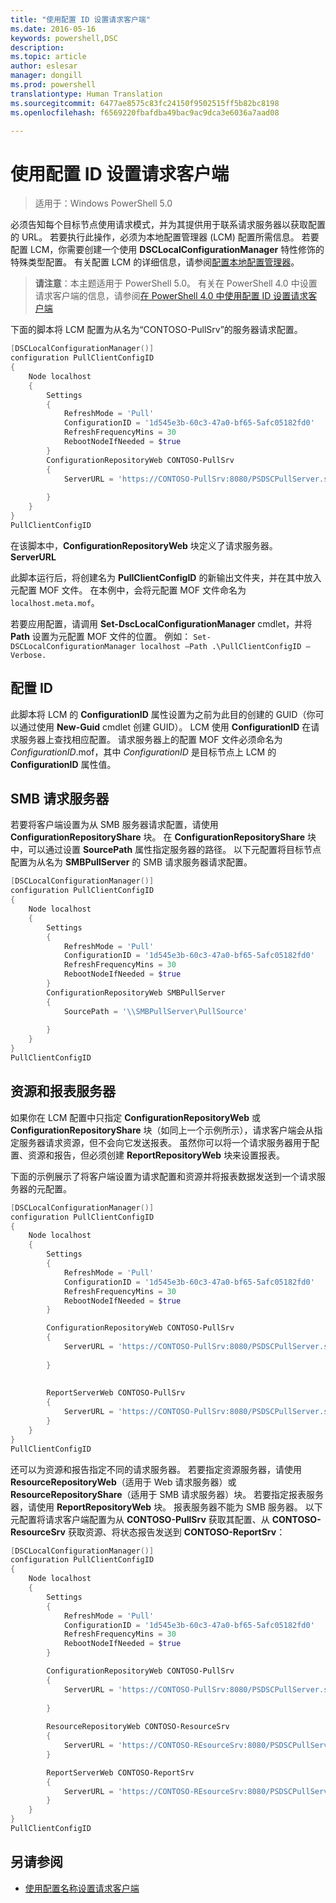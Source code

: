```yaml
---
title: "使用配置 ID 设置请求客户端"
ms.date: 2016-05-16
keywords: powershell,DSC
description: 
ms.topic: article
author: eslesar
manager: dongill
ms.prod: powershell
translationtype: Human Translation
ms.sourcegitcommit: 6477ae8575c83fc24150f9502515ff5b82bc8198
ms.openlocfilehash: f6569220fbafdba49bac9ac9dca3e6036a7aad08

---
```


# 使用配置 ID 设置请求客户端

> 适用于：Windows PowerShell 5.0

必须告知每个目标节点使用请求模式，并为其提供用于联系请求服务器以获取配置的 URL。 若要执行此操作，必须为本地配置管理器 (LCM) 配置所需信息。 若要配置 LCM，你需要创建一个使用 **DSCLocalConfigurationManager** 特性修饰的特殊类型配置。 有关配置 LCM 的详细信息，请参阅[配置本地配置管理器](metaConfig.md)。

> **请注意**：本主题适用于 PowerShell 5.0。 有关在 PowerShell 4.0 中设置请求客户端的信息，请参阅[在 PowerShell 4.0 中使用配置 ID 设置请求客户端](pullClientConfigID4.md)

下面的脚本将 LCM 配置为从名为“CONTOSO-PullSrv”的服务器请求配置。

```powershell
[DSCLocalConfigurationManager()]
configuration PullClientConfigID
{
    Node localhost
    {
        Settings
        {
            RefreshMode = 'Pull'
            ConfigurationID = '1d545e3b-60c3-47a0-bf65-5afc05182fd0'
            RefreshFrequencyMins = 30 
            RebootNodeIfNeeded = $true
        }
        ConfigurationRepositoryWeb CONTOSO-PullSrv
        {
            ServerURL = 'https://CONTOSO-PullSrv:8080/PSDSCPullServer.svc'
            
        }      
    }
}
PullClientConfigID
```

在该脚本中，**ConfigurationRepositoryWeb** 块定义了请求服务器。 **ServerURL**

此脚本运行后，将创建名为 **PullClientConfigID** 的新输出文件夹，并在其中放入元配置 MOF 文件。 在本例中，会将元配置 MOF 文件命名为 `localhost.meta.mof`。

若要应用配置，请调用 **Set-DscLocalConfigurationManager** cmdlet，并将 **Path** 设置为元配置 MOF 文件的位置。 例如： `Set-DSCLocalConfigurationManager localhost –Path .\PullClientConfigID –Verbose.`

## 配置 ID

此脚本将 LCM 的 **ConfigurationID** 属性设置为之前为此目的创建的 GUID（你可以通过使用 **New-Guid** cmdlet 创建 GUID）。 LCM 使用 **ConfigurationID** 在请求服务器上查找相应配置。 请求服务器上的配置 MOF 文件必须命名为 _ConfigurationID_.mof，其中 _ConfigurationID_ 是目标节点上 LCM 的 **ConfigurationID** 属性值。

## SMB 请求服务器

若要将客户端设置为从 SMB 服务器请求配置，请使用 **ConfigurationRepositoryShare** 块。 在 **ConfigurationRepositoryShare** 块中，可以通过设置 **SourcePath** 属性指定服务器的路径。 以下元配置将目标节点配置为从名为 **SMBPullServer** 的 SMB 请求服务器请求配置。

```powershell
[DSCLocalConfigurationManager()]
configuration PullClientConfigID
{
    Node localhost
    {
        Settings
        {
            RefreshMode = 'Pull'
            ConfigurationID = '1d545e3b-60c3-47a0-bf65-5afc05182fd0'
            RefreshFrequencyMins = 30 
            RebootNodeIfNeeded = $true
        }
        ConfigurationRepositoryWeb SMBPullServer
        {
            SourcePath = '\\SMBPullServer\PullSource'
            
        }     
    }
}
PullClientConfigID
```

## 资源和报表服务器

如果你在 LCM 配置中只指定 **ConfigurationRepositoryWeb** 或 **ConfigurationRepositoryShare** 块（如同上一个示例所示），请求客户端会从指定服务器请求资源，但不会向它发送报表。 虽然你可以将一个请求服务器用于配置、资源和报告，但必须创建 **ReportRepositoryWeb** 块来设置报表。 

下面的示例展示了将客户端设置为请求配置和资源并将报表数据发送到一个请求服务器的元配置。

```powershell
[DSCLocalConfigurationManager()]
configuration PullClientConfigID
{
    Node localhost
    {
        Settings
        {
            RefreshMode = 'Pull'
            ConfigurationID = '1d545e3b-60c3-47a0-bf65-5afc05182fd0'
            RefreshFrequencyMins = 30 
            RebootNodeIfNeeded = $true
        }

        ConfigurationRepositoryWeb CONTOSO-PullSrv
        {
            ServerURL = 'https://CONTOSO-PullSrv:8080/PSDSCPullServer.svc'
            
        }
        
        
        ReportServerWeb CONTOSO-PullSrv
        {
            ServerURL = 'https://CONTOSO-PullSrv:8080/PSDSCPullServer.svc'
        }
    }
}
PullClientConfigID
```

还可以为资源和报告指定不同的请求服务器。 若要指定资源服务器，请使用 **ResourceRepositoryWeb**（适用于 Web 请求服务器）或 **ResourceRepositoryShare**（适用于 SMB 请求服务器）块。
若要指定报表服务器，请使用 **ReportRepositoryWeb** 块。 报表服务器不能为 SMB 服务器。
以下元配置将请求客户端配置为从 **CONTOSO-PullSrv** 获取其配置、从 **CONTOSO-ResourceSrv** 获取资源、将状态报告发送到 **CONTOSO-ReportSrv**：

```powershell
[DSCLocalConfigurationManager()]
configuration PullClientConfigID
{
    Node localhost
    {
        Settings
        {
            RefreshMode = 'Pull'
            ConfigurationID = '1d545e3b-60c3-47a0-bf65-5afc05182fd0'
            RefreshFrequencyMins = 30 
            RebootNodeIfNeeded = $true
        }

        ConfigurationRepositoryWeb CONTOSO-PullSrv
        {
            ServerURL = 'https://CONTOSO-PullSrv:8080/PSDSCPullServer.svc'
            
        }
        
        ResourceRepositoryWeb CONTOSO-ResourceSrv
        {
            ServerURL = 'https://CONTOSO-REsourceSrv:8080/PSDSCPullServer.svc'
        }

        ReportServerWeb CONTOSO-ReportSrv
        {
            ServerURL = 'https://CONTOSO-REsourceSrv:8080/PSDSCPullServer.svc'
        }
    }
}
PullClientConfigID
```

## 另请参阅

* [使用配置名称设置请求客户端](pullClientConfigNames.md)




<!--HONumber=Aug16_HO3-->


